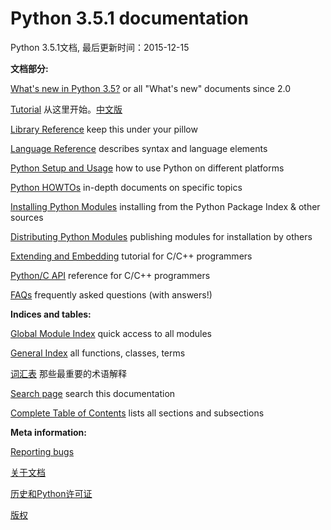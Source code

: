 # Python 3.5.1 documentation
Python 3.5.1文档, 
最后更新时间：2015-12-15

**文档部分:**

[What's new in Python 3.5?](https://docs.python.org/3/whatsnew/3.5.html)
or all "What's new" documents since 2.0

[Tutorial](https://docs.python.org/3/tutorial/index.html)
从这里开始。[中文版](http://www.pythondoc.com/pythontutorial3/index.html)

[Library Reference](https://docs.python.org/3/library/index.html)
keep this under your pillow

[Language Reference](https://docs.python.org/3/reference/index.html)
describes syntax and language elements

[Python Setup and Usage](https://docs.python.org/3/using/index.html)
how to use Python on different platforms

[Python HOWTOs](https://docs.python.org/3/howto/index.html)
in-depth documents on specific topics

[Installing Python Modules](https://docs.python.org/3/installing/index.html)
installing from the Python Package Index & other sources

[Distributing Python Modules](https://docs.python.org/3/distributing/index.html)
publishing modules for installation by others

[Extending and Embedding](https://docs.python.org/3/extending/index.html)
tutorial for C/C++ programmers

[Python/C API](https://docs.python.org/3/c-api/index.html)
reference for C/C++ programmers

[FAQs](./faq)
frequently asked questions (with answers!)

**Indices and tables:**

[Global Module Index](https://docs.python.org/3/py-modindex.html)
quick access to all modules

[General Index](https://docs.python.org/3/genindex.html)
all functions, classes, terms

[词汇表](./glossary.md)
那些最重要的术语解释

[Search page](https://docs.python.org/3/search.html)
search this documentation

[Complete Table of Contents](https://docs.python.org/3/contents.html)
lists all sections and subsections

**Meta information:**

[Reporting bugs](https://docs.python.org/3/bugs.html)

[关于文档](https://docs.python.org/3/about.html)

[历史和Python许可证](https://docs.python.org/3/license.html)

[版权](https://docs.python.org/3/copyright.html)
